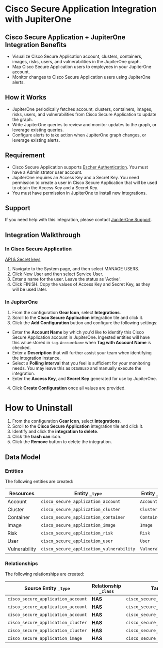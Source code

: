 # Cisco Secure Application Integration with JupiterOne

## Cisco Secure Application + JupiterOne Integration Benefits

- Visualize Cisco Secure Application account, clusters, containers, images,
  risks, users, and vulnerabilities in the JupiterOne graph.
- Map Cisco Secure Application users to employees in your JupiterOne account.
- Monitor changes to Cisco Secure Application users using JupiterOne alerts.

## How it Works

- JupiterOne periodically fetches account, clusters, containers, images, risks,
  users, and vulnerabilities from Cisco Secure Application to update the graph.
- Write JupiterOne queries to review and monitor updates to the graph, or
  leverage existing queries.
- Configure alerts to take action when JupiterOne graph changes, or leverage
  existing alerts.

## Requirement

- Cisco Secure Application supports
  [Escher Authentication](http://escherauth.io/). You must have a Administrator
  user account.
- JupiterOne requires an Access Key and a Secret Key. You need permission to
  create a user in Cisco Secure Application that will be used to obtain the
  Access Key and a Secret Key.
- You must have permission in JupiterOne to install new integrations.

## Support

If you need help with this integration, please contact
[JupiterOne Support](https://support.jupiterone.io).

## Integration Walkthrough

### In Cisco Secure Application

[API & Secret keys](https://appsecurity.readme.io/docs/securecn-rest-api#api--secret-keys)

1. Navigate to the System page, and then select MANAGE USERS.
2. Click New User and then select Service User.
3. Enter a name for the user. Leave the status as 'Active'.
4. Click FINISH. Copy the values of Access Key and Secret Key, as they will be
   used later.

### In JupiterOne

1. From the configuration **Gear Icon**, select **Integrations**.
2. Scroll to the **Cisco Secure Application** integration tile and click it.
3. Click the **Add Configuration** button and configure the following settings:

- Enter the **Account Name** by which you'd like to identify this Cisco Secure
  Application account in JupiterOne. Ingested entities will have this value
  stored in `tag.AccountName` when **Tag with Account Name** is checked.
- Enter a **Description** that will further assist your team when identifying
  the integration instance.
- Select a **Polling Interval** that you feel is sufficient for your monitoring
  needs. You may leave this as `DISABLED` and manually execute the integration.
- Enter the **Access Key**, and **Secret Key** generated for use by JupiterOne.

4. Click **Create Configuration** once all values are provided.

# How to Uninstall

1. From the configuration **Gear Icon**, select **Integrations**.
2. Scroll to the **Cisco Secure Application** integration tile and click it.
3. Identify and click the **integration to delete**.
4. Click the **trash can** icon.
5. Click the **Remove** button to delete the integration.

<!-- {J1_DOCUMENTATION_MARKER_START} -->
<!--
********************************************************************************
NOTE: ALL OF THE FOLLOWING DOCUMENTATION IS GENERATED USING THE
"j1-integration document" COMMAND. DO NOT EDIT BY HAND! PLEASE SEE THE DEVELOPER
DOCUMENTATION FOR USAGE INFORMATION:

https://github.com/JupiterOne/sdk/blob/main/docs/integrations/development.md
********************************************************************************
-->

## Data Model

### Entities

The following entities are created:

| Resources     | Entity `_type`                           | Entity `_class` |
| ------------- | ---------------------------------------- | --------------- |
| Account       | `cisco_secure_application_account`       | `Account`       |
| Cluster       | `cisco_secure_application_cluster`       | `Cluster`       |
| Container     | `cisco_secure_application_container`     | `Container`     |
| Image         | `cisco_secure_application_image`         | `Image`         |
| Risk          | `cisco_secure_application_risk`          | `Risk`          |
| User          | `cisco_secure_application_user`          | `User`          |
| Vulnerability | `cisco_secure_application_vulnerability` | `Vulnerability` |

### Relationships

The following relationships are created:

| Source Entity `_type`              | Relationship `_class` | Target Entity `_type`                    |
| ---------------------------------- | --------------------- | ---------------------------------------- |
| `cisco_secure_application_account` | **HAS**               | `cisco_secure_application_cluster`       |
| `cisco_secure_application_account` | **HAS**               | `cisco_secure_application_image`         |
| `cisco_secure_application_account` | **HAS**               | `cisco_secure_application_user`          |
| `cisco_secure_application_cluster` | **HAS**               | `cisco_secure_application_container`     |
| `cisco_secure_application_cluster` | **HAS**               | `cisco_secure_application_risk`          |
| `cisco_secure_application_image`   | **HAS**               | `cisco_secure_application_vulnerability` |

<!--
********************************************************************************
END OF GENERATED DOCUMENTATION AFTER BELOW MARKER
********************************************************************************
-->
<!-- {J1_DOCUMENTATION_MARKER_END} -->
